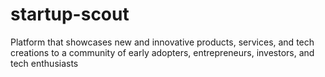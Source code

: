 # startup-scout
Platform that showcases new and innovative products, services, and tech creations to a community of early adopters, entrepreneurs, investors, and tech enthusiasts
